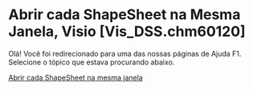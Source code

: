 
# Abrir cada ShapeSheet na Mesma Janela, Visio [Vis_DSS.chm60120]

Olá! Você foi redirecionado para uma das nossas páginas de Ajuda F1. Selecione o tópico que estava procurando abaixo.

[Abrir cada ShapeSheet na mesma janela](http://msdn.microsoft.com/library/6e178e26-e696-f38b-4720-10ce0e6ad110%28Office.15%29.aspx)
